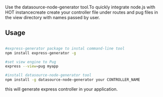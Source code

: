 

Use the datasource-node-generator tool.To quickly integrate node.js with HOT instancecreate create your controller file under routes and pug files in the view directory with names passed by user.

## Usage 

```bash

#express-generator package to instal command-line tool
npm install express-generator -g

#set view engine to Pug
express --view=pug myapp

#install datasource-node-generator tool 
npm install -g datasource-node-generator your CONTROLLER_NAME
```
this will generate express controller in your application.


